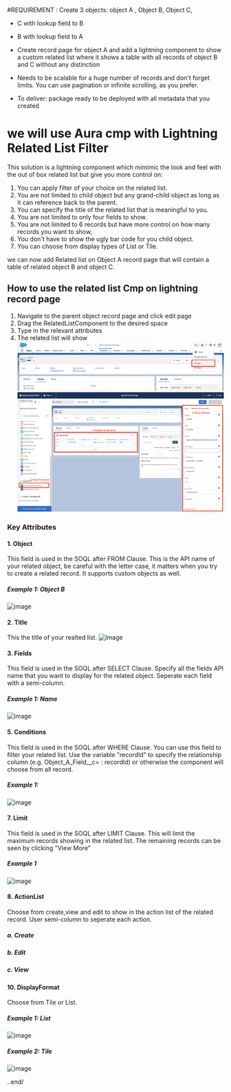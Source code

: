#REQUIREMENT : 
Create 3 objects: object A , Object B, Object C,

- C with lookup field to B

- B with lookup field to A

- Create record page for object A and add a lightning component to show a custom related list where it shows a table with all records of object B and C without any distinction
- Needs to be scalable for a huge number of records and don't forget limits. You can use pagination or infinite scrolling, as you prefer.
- To deliver: package ready to be deployed with all metadata that you created

# we will use Aura cmp with Lightning Related List Filter

This solution is a lightning component which mimimic the look and feel with the out of box related list but give you more control on:

1. You can apply filter of your choice on the related list.
2. You are not limited to child object but any grand-child object as long as it can reference back to the parent.
3. You can specify the title of the related list that is meaningful to you.
4. You are not limited to only four fields to show.
5. You are not limited to 6 records but have more control on how many records you want to show,
6. You don't have to show the ugly bar code for you child object.
7. You can choose from display types of List or Tile.

we can now add Related list on Object A record page that will contain a table of related object B and object C.



## How to use the related list Cmp on lightning record page
1. Navigate to the parent object record page and click edit page
2. Drag the RelatedListComponent to the desired space
3. Type in the relevant attributes
4. The related list will show
![Alt text](ReadMeImg/editPage.png?raw=true "Title")
![Alt text](ReadMeImg/dragComponent.png?raw=true "Title")

### Key Attributes
#### 1. Object
This field is used in the SOQL after FROM Clause. This is the API name of your related object, be careful with the letter case, it matters when you try to create a related record. It supports custom objects as well.
##### Example 1: Object B
![image](https://user-images.githubusercontent.com/105597767/168587897-2348020f-55e3-44ca-aa16-df0a9fada641.png)


#### 2. Title
This the title of your realted list.
![image](https://user-images.githubusercontent.com/105597767/168588000-e0f5fafa-ec75-4ba8-9729-7fc57965355a.png)


#### 3. Fields
This field is used in the SOQL after SELECT Clause. Specify all the fields API name that you want to display for the related object. Seperate each field with a semi-column.
##### Example 1: Name
![image](https://user-images.githubusercontent.com/105597767/168588137-8af833bf-aa11-4c46-9535-68ac84795da4.png)


#### 5. Conditions
This field is used in the SOQL after WHERE Clause. You can use this field to filter your related list. Use the variable "recordId" to specify the relationship column (e.g. Object_A_Field__c= : recordId) or otherwise the component will choose from all record.
##### Example 1:
![image](https://user-images.githubusercontent.com/105597767/168588306-da7679af-4f39-416a-8f30-b0b427b26d7c.png)


#### 7. Limit
This field is used in the SOQL after LIMIT Clause. This will limit the maximum records showing in the related list. The remaining records can be seen by clicking "View More"
##### Example 1
![image](https://user-images.githubusercontent.com/105597767/168588394-a63e914f-c044-4742-a4a8-577cd6fd9674.png)


#### 8. ActionList
Choose from create,view and edit to show in the action list of the related record. User semi-column to seperate each action.
##### a. Create
##### b. Edit
##### c. View

#### 10. DisplayFormat
Choose from Tile or List.
##### Example 1: List
![image](https://user-images.githubusercontent.com/105597767/168588561-53bcc4a5-c0f8-4ad2-810e-0ad834bfad60.png)


##### Example 2: Tile
![image](https://user-images.githubusercontent.com/105597767/168588524-0df5a9ee-3c20-4c4a-a6b2-1c4cf093d2a9.png)

..end/
